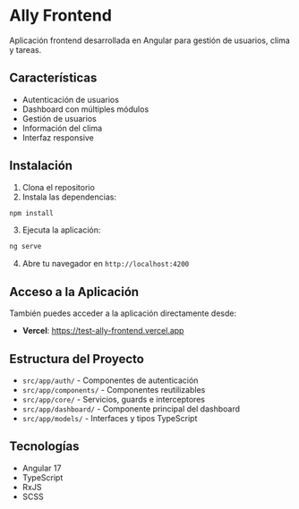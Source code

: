 # Ally Frontend

Aplicación frontend desarrollada en Angular para gestión de usuarios, clima y tareas.

## Características

- Autenticación de usuarios
- Dashboard con múltiples módulos
- Gestión de usuarios
- Información del clima
- Interfaz responsive

## Instalación

1. Clona el repositorio
2. Instala las dependencias:
```bash
npm install
```

3. Ejecuta la aplicación:
```bash
ng serve
```

4. Abre tu navegador en `http://localhost:4200`

## Acceso a la Aplicación

También puedes acceder a la aplicación directamente desde:
- **Vercel**: https://test-ally-frontend.vercel.app

## Estructura del Proyecto

- `src/app/auth/` - Componentes de autenticación
- `src/app/components/` - Componentes reutilizables
- `src/app/core/` - Servicios, guards e interceptores
- `src/app/dashboard/` - Componente principal del dashboard
- `src/app/models/` - Interfaces y tipos TypeScript

## Tecnologías

- Angular 17
- TypeScript
- RxJS
- SCSS
